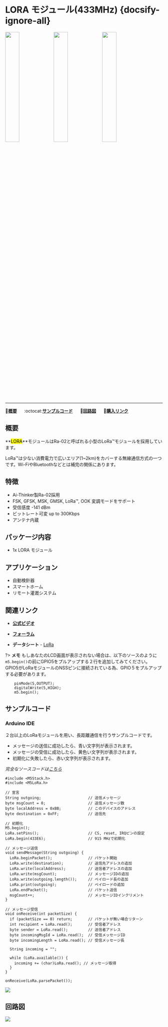 # LORA モジュール(433MHz) {docsify-ignore-all}

<img src="assets/img/product_pics/module/module_lora_01.png" width="30%" height="30%"> <img src="assets/img/product_pics/module/module_lora_02.png" width="30%" height="30%"> <img src="assets/img/product_pics/module/module_lora_03.png" width="30%" height="30%">

***

:memo:**[概要](#概要)**&nbsp;&nbsp;&nbsp;&nbsp;&nbsp;&nbsp;:octocat:**[サンプルコード](#サンプルコード)**&nbsp;&nbsp;&nbsp;&nbsp;&nbsp;&nbsp;:electric_plug:**[回路図](#回路図)**&nbsp;&nbsp;&nbsp;&nbsp;&nbsp;&nbsp;🛒**[購入リンク](https://www.aliexpress.com/store/product/M5Stack-Official-Stock-Offer-LoRa-Module-for-ESP32-DIY-Development-Kit-Wireless-433MHz-Built-in-Antenna/3226069_32839736315.html?spm=2114.12010615.8148356.22.25e96be7xE1y22.html)**

## 概要

**<mark>LORA</mark>**モジュールはRa-02と呼ばれる小型のLoRa™モジュールを採用しています。

LoRa™は少ない消費電力で広いエリア(1~2km)をカバーする無線通信方式の一つです。Wi-FiやBluetoothなどとは補完の関係にあります。

## 特徴

- Ai-Thinker製Ra-02採用
- FSK, GFSK, MSK, GMSK, LoRa™, OOK 変調モードをサポート
- 受信感度 -141 dBm
- ビットレート可変 up to 300Kbps
- アンテナ内蔵

## パッケージ内容

- 1x LORA モジュール

## アプリケーション

- 自動検針器
- スマートホーム
- リモート灌漑システム

## 関連リンク

- **[公式ビデオ](https://www.youtube.com/channel/UCozgFVglWYQXbvTmGyS739w)**

- **[フォーラム](http://forum.m5stack.com/)**

- **データシート** - [LoRa](http://wiki.ai-thinker.com/lora)

?> **メモ** もしあなたのLCD画面が表示されない場合は、以下のソースのように``m5.begin()``の前にGPIO5をプルアップする２行を追加してみてください。GPIO5がLoRaモジュールのNSSピンに接続されている為、GPIO５をプルアップする必要があります。

```arduino
    pinMode(5,OUTPUT);
    digitalWrite(5,HIGH);
    m5.begin();
```
## サンプルコード

### Arduino IDE

２台以上のLoRaモジュールを用い、長距離通信を行うサンプルコードです。
- メッセージの送信に成功したら、青い文字列が表示されます。
- メッセージの受信に成功したら、黄色い文字列が表示されます。
- 初期化に失敗したら、赤い文字列が表示されます。

*完全なソースコードは[こちら](https://github.com/m5stack/M5-ProductExampleCodes/tree/master/Module/LORA/Arduino)*

```arduino
#include <M5Stack.h>
#include <M5LoRa.h>

// 宣言
String outgoing;                     // 送信メッセージ
byte msgCount = 0;                   // 送信メッセージ数
byte localAddress = 0xBB;            // このデバイスのアドレス
byte destination = 0xFF;             // 送信先

// 初期化
M5.begin();
LoRa.setPins();                      // CS, reset, IRQピンの設定
LoRa.begin(433E6);                   // 915 MHzで初期化

// メッセージ送信
void sendMessage(String outgoing) {
  LoRa.beginPacket();                // パケット開始
  LoRa.write(destination);           // 送信先アドレスの追加
  LoRa.write(localAddress);          // 送信者アドレスの追加
  LoRa.write(msgCount);              // メッセージIDの追加
  LoRa.write(outgoing.length());     // ペイロード長の追加
  LoRa.print(outgoing);              // ペイロードの追加
  LoRa.endPacket();                  // パケット送信
  msgCount++;                        // メッセージIDインクリメント
}

// メッセージ受信
void onReceive(int packetSize) {
  if (packetSize == 0) return;       // パケットが無い場合リターン
  int recipient = LoRa.read();       // 受信者アドレス
  byte sender = LoRa.read();         // 送信者アドレス
  byte incomingMsgId = LoRa.read();  // 受信メッセージID
  byte incomingLength = LoRa.read(); // 受信メッセージ長

  String incoming = "";

  while (LoRa.available()) {
    incoming += (char)LoRa.read(); // メッセージ取得
  }
}

onReceive(LoRa.parsePacket());
```

<img src="assets/img/product_pics/module/module_example/LORA/example_module_lora_02.png">

## 回路図

<img src="assets/img/product_pics/module/lora_sch.png">
